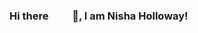 ### Hi there <img source="https://raw.githubusercontent.com/MartinHeinz/MartinHeinz/master/wave.gif" width ="30px"> 👋, I am Nisha Holloway!

<!--
**nanifour/nanifour** is a ✨ _special_ ✨ repository because its `README.md` (this file) appears on your GitHub profile.

Here are some ideas to get you started:

- 🔭 I’m currently working on ...
- 🌱 I’m currently learning ...
- 👯 I’m looking to collaborate on ...
- 🤔 I’m looking for help with ...
- 💬 Ask me about ...
- 📫 How to reach me: ...
- 😄 Pronouns: ...
- ⚡ Fun fact: ...
-->
